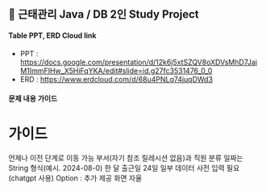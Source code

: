 ## 🚀 근태관리 Java / DB 2인 Study Project
#### Table PPT, ERD Cloud link
* PPT : <https://docs.google.com/presentation/d/12k6j5xtSZQV8oXDVsMhD7JaiM1ImmFIHw_X5HiFqYKA/edit#slide=id.g27fc3531476_0_0>
* ERD : <https://www.erdcloud.com/d/68u4PNLq74juqDWd3>

#### 문제 내용 가이드

# 가이드 
언제나 이전 단계로 이동 가능 
부서(자기 참조 릴레시션 없음)과 직원 분류
일짜는 String 형식(예시. 2024-08-0)
한 달 출근일 24일
일부 데이터 사전 입력 필요(chatgpt 사용)
Option : 추가 제공 화면 자율
